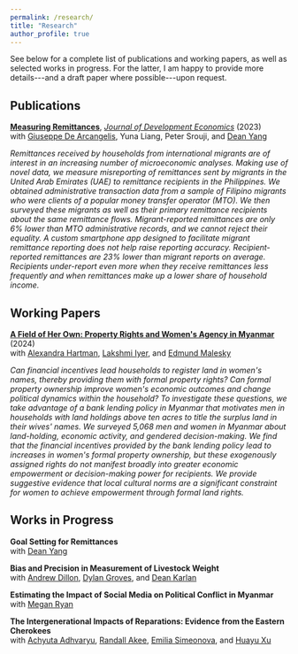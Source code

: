 ```yaml
---
permalink: /research/
title: "Research"
author_profile: true
---
```


See below for a complete list of publications and working papers, as well as selected works in progress. For the latter, I am happy to provide more details---and a draft paper where possible---upon request.

Publications
------

[**Measuring Remittances**](https://alexanderfertig.github.io/files/measuring_remittances.pdf), [*Journal of Development Economics*](https://doi.org/10.1016/j.jdeveco.2022.103004) (2023) \
with [Giuseppe De Arcangelis](https://sites.google.com/uniroma1.it/giuseppe-dearcangelis/), Yuna Liang, Peter Srouji, and [Dean Yang](https://sites.lsa.umich.edu/deanyang/)

*Remittances received by households from international migrants are of interest in an increasing number of microeconomic analyses. Making use of novel data, we measure misreporting of remittances sent by migrants in the United Arab Emirates (UAE) to remittance recipients in the Philippines. We obtained administrative transaction data from a sample of Filipino migrants who were clients of a popular money transfer operator (MTO). We then surveyed these migrants as well as their primary remittance recipients about the same remittance flows. Migrant-reported remittances are only 6% lower than MTO administrative records, and we cannot reject their equality. A custom smartphone app designed to facilitate migrant remittance reporting does not help raise reporting accuracy. Recipient-reported remittances are 23% lower than migrant reports on average. Recipients under-report even more when they receive remittances less frequently and when remittances make up a lower share of household income.*


Working Papers
------

[**A Field of Her Own: Property Rights and Women's Agency in Myanmar**](https://alexanderfertig.github.io/files/field_of_her_own.pdf) (2024) \
with [Alexandra Hartman](https://alexandrahartman.wordpress.com/), [Lakshmi Iyer](https://sites.nd.edu/lakshmi-iyer/), and [Edmund Malesky](https://sites.duke.edu/malesky/)

*Can financial incentives lead households to register land in women's names, thereby providing them with formal property rights? Can formal property ownership improve women's economic outcomes and change political dynamics within the household? To investigate these questions, we take advantage of a bank lending policy in Myanmar that motivates men in households with land holdings above ten acres to title the surplus land in their wives' names. We surveyed 5,068 men and women in Myanmar about land-holding, economic activity, and gendered decision-making. We find that the financial incentives provided by the bank lending policy lead to increases in women's formal property ownership, but these exogenously assigned rights do not manifest broadly into greater economic empowerment or decision-making power for recipients. We provide suggestive evidence that local cultural norms are a significant constraint for women to achieve empowerment through formal land rights.*

Works in Progress
------

**Goal Setting for Remittances** \
with [Dean Yang](https://sites.lsa.umich.edu/deanyang/)

**Bias and Precision in Measurement of Livestock Weight** \
with [Andrew Dillon](https://www.kellogg.northwestern.edu/faculty/directory/dillon_andrew.aspx), [Dylan Groves](https://www.dylanwgroves.com/research), and [Dean Karlan](http://deankarlan.com/)

**Estimating the Impact of Social Media on Political Conflict in Myanmar** \
with [Megan Ryan](https://meganmarionryan.com/)

**The Intergenerational Impacts of Reparations: Evidence from the Eastern Cherokees** \
with [Achyuta Adhvaryu](https://www.achadhvaryu.com/), [Randall Akee](https://global.luskin.ucla.edu/faculty-members/randall-akee-2/), [Emilia Simeonova](https://www.emiliasimeonova.com/[), and [Huayu Xu](https://sites.google.com/umich.edu/huayu)